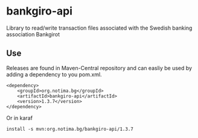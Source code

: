 # bankgiro-api
Library to read/write transaction files associated with the Swedish banking association Bankgirot

## Use

Releases are found in Maven-Central repository and can easliy be used by adding a dependency to you pom.xml.

    <dependency>
        <groupId>org.notima.bg</groupId>
        <artifactId>bankgiro-api</artifactId>
        <version>1.3.7</version>
    </dependency>

    
Or in karaf

	install -s mvn:org.notima.bg/bankgiro-api/1.3.7